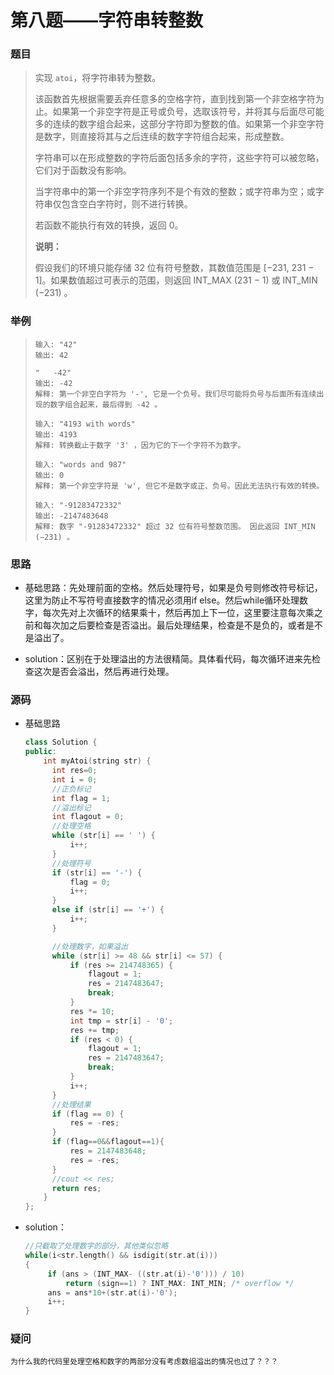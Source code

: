 # 第八题——字符串转整数

### 题目

> 实现 `atoi`，将字符串转为整数。
>
> 该函数首先根据需要丢弃任意多的空格字符，直到找到第一个非空格字符为止。如果第一个非空字符是正号或负号，选取该符号，并将其与后面尽可能多的连续的数字组合起来，这部分字符即为整数的值。如果第一个非空字符是数字，则直接将其与之后连续的数字字符组合起来，形成整数。
>
> 字符串可以在形成整数的字符后面包括多余的字符，这些字符可以被忽略，它们对于函数没有影响。
>
> 当字符串中的第一个非空字符序列不是个有效的整数；或字符串为空；或字符串仅包含空白字符时，则不进行转换。
>
> 若函数不能执行有效的转换，返回 0。
>
> **说明：**
>
> 假设我们的环境只能存储 32 位有符号整数，其数值范围是 [−231,  231 − 1]。如果数值超过可表示的范围，则返回  INT_MAX (231 − 1) 或 INT_MIN (−231) 。

### 举例

> ```
> 输入: "42"
> 输出: 42
> 
> "   -42"
> 输出: -42
> 解释: 第一个非空白字符为 '-', 它是一个负号。我们尽可能将负号与后面所有连续出现的数字组合起来，最后得到 -42 。
>      
> 输入: "4193 with words"
> 输出: 4193
> 解释: 转换截止于数字 '3' ，因为它的下一个字符不为数字。
> 
> 输入: "words and 987"
> 输出: 0
> 解释: 第一个非空字符是 'w', 但它不是数字或正、负号。因此无法执行有效的转换。
> 
> 输入: "-91283472332"
> 输出: -2147483648
> 解释: 数字 "-91283472332" 超过 32 位有符号整数范围。 因此返回 INT_MIN (−231) 。
> ```

### 思路

* 基础思路：先处理前面的空格。然后处理符号，如果是负号则修改符号标记，这里为防止不写符号直接数字的情况必须用if else。然后while循环处理数字，每次先对上次循环的结果乘十，然后再加上下一位，这里要注意每次乘之前和每次加之后要检查是否溢出。最后处理结果，检查是不是负的，或者是不是溢出了。

* solution：区别在于处理溢出的方法很精简。具体看代码，每次循环进来先检查这次是否会溢出，然后再进行处理。

### 源码

* 基础思路

  ```c++
  class Solution {
  public:
      int myAtoi(string str) {
  		int res=0;
  		int i = 0;
  		//正负标记
  		int flag = 1;
  		//溢出标记
  		int flagout = 0;
  		//处理空格
  		while (str[i] == ' ') {
  			i++;
  		}
  		//处理符号
  		if (str[i] == '-') {
  			flag = 0;
  			i++;
  		}
  		else if (str[i] == '+') {
  			i++;
  		}
  
  		//处理数字，如果溢出
  		while (str[i] >= 48 && str[i] <= 57) {
  			if (res >= 214748365) {
  				flagout = 1;
  				res = 2147483647;
  				break;
  			}
  			res *= 10;
  			int tmp = str[i] - '0';
  			res += tmp;
  			if (res < 0) {
  				flagout = 1;
  				res = 2147483647;
  				break;
  			}
  			i++;
  		}
  		//处理结果
  		if (flag == 0) {
  			res = -res;
  		}
  		if (flag==0&&flagout==1){
  			res = 2147483648;
  			res = -res;
  		}
  		//cout << res;
  		return res;
      }
  };
  ```

* solution：

  ```c++
  //只截取了处理数字的部分，其他类似忽略
  while(i<str.length() && isdigit(str.at(i)))
  {
       if (ans > (INT_MAX- ((str.at(i)-'0'))) / 10)
           return (sign==1) ? INT_MAX: INT_MIN; /* overflow */
       ans = ans*10+(str.at(i)-'0');
       i++;
  }
  ```

### 疑问

	为什么我的代码里处理空格和数字的两部分没有考虑数组溢出的情况也过了？？？